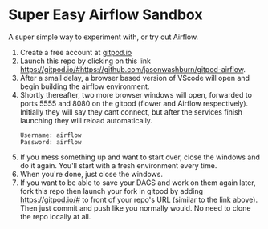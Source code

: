 # Super Easy Airflow Sandbox

A super simple way to experiment with, or try out Airflow. 
1. Create a free account at [gitpod.io](http://www.gitpod.io)
2. Launch this repo by clicking on this link  https://gitpod.io/#https://github.com/jasonwashburn/gitpod-airflow.
3. After a small delay, a browser based version of VScode will open and begin building the airflow environment.
4. Shortly thereafter, two more browser windows will open, forwarded to ports 5555 and 8080 on the gitpod (flower and Airflow respectively). Initially they will say they cant connect, but after the services finish launching they will reload automatically.  
    ```
    Username: airflow
    Password: airflow
    ```
5. If you mess something up and want to start over, close the windows and do it again. You'll start with a fresh environment every time.
6. When you're done, just close the windows.
7. If you want to be able to save your DAGS and work on them again later, fork this repo then launch your fork in gitpod by adding https://gitpod.io/# to front of your repo's URL (similar to the link above). Then just commit and push like you normally would. No need to clone the repo locally at all.